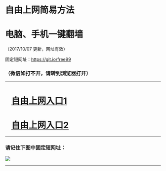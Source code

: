 ﻿# 自由上网简易方法

# 电脑、手机一键翻墙

（2017/10/07 更新，网址有效）

固定短网址：https://git.io/free99

### （微信如打不开，请转到浏览器打开）


***





# &nbsp;&nbsp; <a href="http://ft2286821458.fwq-tz-1001.info/fwqtz01.html?t=1007001363 " target="_blank">自由上网入口1</a>
# &nbsp;&nbsp; <a href="http://ft1643817088.fwq-tz-1002.info/fwqtz02.html?t=10070012222 " target="_blank">自由上网入口2</a>
***

### 请记住下图中固定短网址：

<img src="https://s3-us-west-2.amazonaws.com/fwq-1001/yjfq-20170905okok.png" /> 


***

